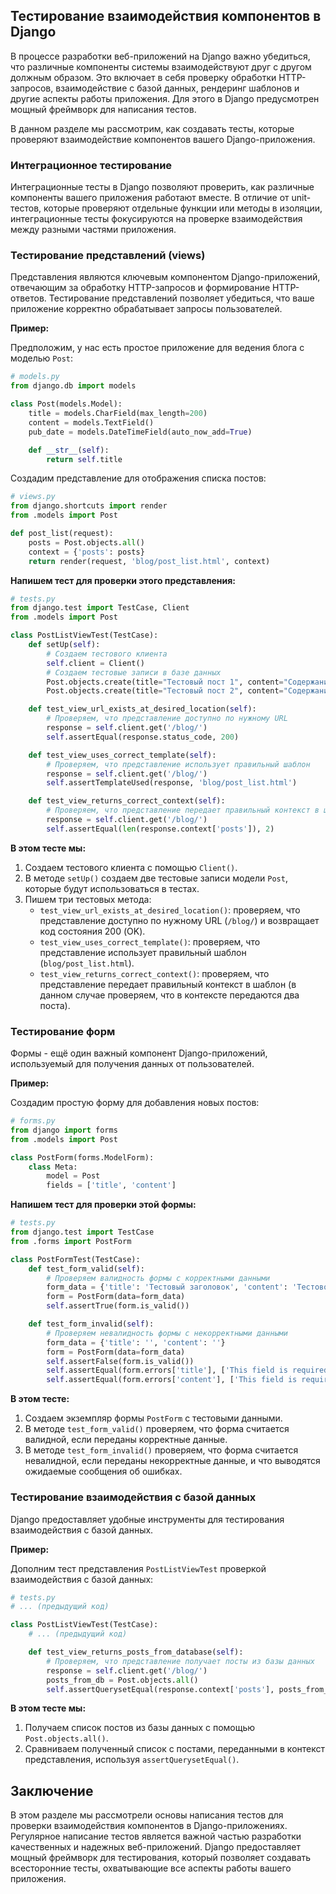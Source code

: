 ## Тестирование взаимодействия компонентов в Django

В процессе разработки веб-приложений на Django важно убедиться, что различные компоненты системы взаимодействуют друг с другом должным образом. Это включает в себя проверку обработки HTTP-запросов, взаимодействие с базой данных, рендеринг шаблонов и другие аспекты работы приложения. Для этого в Django предусмотрен мощный фреймворк для написания тестов.

В данном разделе мы рассмотрим, как создавать тесты, которые проверяют взаимодействие компонентов вашего Django-приложения. 

### Интеграционное тестирование

Интеграционные тесты в Django позволяют проверить, как различные компоненты вашего приложения работают вместе. В отличие от unit-тестов, которые проверяют отдельные функции или методы в изоляции, интеграционные тесты фокусируются на проверке взаимодействия между разными частями приложения. 

### Тестирование представлений (views)

Представления являются ключевым компонентом Django-приложений, отвечающим за обработку HTTP-запросов и формирование HTTP-ответов. Тестирование представлений позволяет убедиться, что ваше приложение корректно обрабатывает запросы пользователей.

**Пример:**

Предположим, у нас есть простое приложение для ведения блога с моделью `Post`:

```python
# models.py
from django.db import models

class Post(models.Model):
    title = models.CharField(max_length=200)
    content = models.TextField()
    pub_date = models.DateTimeField(auto_now_add=True)

    def __str__(self):
        return self.title
```

Создадим представление для отображения списка постов:

```python
# views.py
from django.shortcuts import render
from .models import Post

def post_list(request):
    posts = Post.objects.all()
    context = {'posts': posts}
    return render(request, 'blog/post_list.html', context)
```

**Напишем тест для проверки этого представления:**

```python
# tests.py
from django.test import TestCase, Client
from .models import Post

class PostListViewTest(TestCase):
    def setUp(self):
        # Создаем тестового клиента
        self.client = Client()
        # Создаем тестовые записи в базе данных
        Post.objects.create(title="Тестовый пост 1", content="Содержание тестового поста 1")
        Post.objects.create(title="Тестовый пост 2", content="Содержание тестового поста 2")

    def test_view_url_exists_at_desired_location(self):
        # Проверяем, что представление доступно по нужному URL
        response = self.client.get('/blog/')
        self.assertEqual(response.status_code, 200)

    def test_view_uses_correct_template(self):
        # Проверяем, что представление использует правильный шаблон
        response = self.client.get('/blog/')
        self.assertTemplateUsed(response, 'blog/post_list.html')

    def test_view_returns_correct_context(self):
        # Проверяем, что представление передает правильный контекст в шаблон
        response = self.client.get('/blog/')
        self.assertEqual(len(response.context['posts']), 2)
```

**В этом тесте мы:**

1.  Создаем тестового клиента с помощью `Client()`.
2.  В методе `setUp()` создаем две тестовые записи модели `Post`, которые будут использоваться в тестах.
3.  Пишем три тестовых метода:
    *   `test_view_url_exists_at_desired_location()`: проверяем, что представление доступно по нужному URL (`/blog/`) и возвращает код состояния 200 (OK).
    *   `test_view_uses_correct_template()`: проверяем, что представление использует правильный шаблон (`blog/post_list.html`).
    *   `test_view_returns_correct_context()`: проверяем, что представление передает правильный контекст в шаблон (в данном случае проверяем, что в контексте передаются два поста).

### Тестирование форм

Формы - ещё один важный компонент Django-приложений, используемый для получения данных от пользователей. 

**Пример:**

Создадим простую форму для добавления новых постов:

```python
# forms.py
from django import forms
from .models import Post

class PostForm(forms.ModelForm):
    class Meta:
        model = Post
        fields = ['title', 'content']
```

**Напишем тест для проверки этой формы:**

```python
# tests.py
from django.test import TestCase
from .forms import PostForm

class PostFormTest(TestCase):
    def test_form_valid(self):
        # Проверяем валидность формы с корректными данными
        form_data = {'title': 'Тестовый заголовок', 'content': 'Тестовое содержание'}
        form = PostForm(data=form_data)
        self.assertTrue(form.is_valid())

    def test_form_invalid(self):
        # Проверяем невалидность формы с некорректными данными
        form_data = {'title': '', 'content': ''}
        form = PostForm(data=form_data)
        self.assertFalse(form.is_valid())
        self.assertEqual(form.errors['title'], ['This field is required.'])
        self.assertEqual(form.errors['content'], ['This field is required.'])
```

**В этом тесте:**

1.  Создаем экземпляр формы `PostForm` с тестовыми данными.
2.  В методе `test_form_valid()` проверяем, что форма считается валидной, если переданы корректные данные.
3.  В методе `test_form_invalid()` проверяем, что форма считается невалидной, если переданы некорректные данные, и что выводятся ожидаемые сообщения об ошибках.

### Тестирование взаимодействия с базой данных

Django предоставляет удобные инструменты для тестирования взаимодействия с базой данных.

**Пример:**

Дополним тест представления `PostListViewTest` проверкой взаимодействия с базой данных:

```python
# tests.py
# ... (предыдущий код)

class PostListViewTest(TestCase):
    # ... (предыдущий код)

    def test_view_returns_posts_from_database(self):
        # Проверяем, что представление получает посты из базы данных
        response = self.client.get('/blog/')
        posts_from_db = Post.objects.all()
        self.assertQuerysetEqual(response.context['posts'], posts_from_db, ordered=False)
```

**В этом тесте мы:**

1.  Получаем список постов из базы данных с помощью `Post.objects.all()`.
2.  Сравниваем полученный список с постами, переданными в контекст представления, используя `assertQuerysetEqual()`.

## Заключение

В этом разделе мы рассмотрели основы написания тестов для проверки взаимодействия компонентов в Django-приложениях. Регулярное написание тестов является важной частью разработки качественных и надежных веб-приложений. Django предоставляет мощный фреймворк для тестирования, который позволяет создавать всесторонние тесты, охватывающие все аспекты работы вашего приложения.
